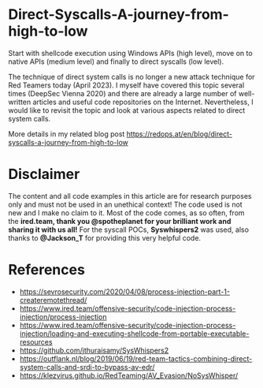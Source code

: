 # Direct-Syscalls-A-journey-from-high-to-low
Start with shellcode execution using Windows APIs (high level), move on to native APIs (medium level) and finally to direct syscalls (low level).

The technique of direct system calls is no longer a new attack technique for Red Teamers today (April 2023). I myself have covered this topic several times (DeepSec Vienna 2020) and there are already a large number of well-written articles and useful code repositories on the Internet. Nevertheless, I would like to revisit the topic and look at various aspects related to direct system calls.

More details in my related blog post https://redops.at/en/blog/direct-syscalls-a-journey-from-high-to-low

# **Disclaimer**
The content and all code examples in this article are for research purposes only and must not be used in an unethical context! The code used is not new and I make no claim to it. Most of the code comes, as so often, from the **ired.team, thank you @spotheplanet for your brilliant work and sharing it with us all!**
For the syscall POCs, **Syswhispers2** was used, also thanks to **@Jackson_T** for providing this very helpful code. 

# **References** 

- https://sevrosecurity.com/2020/04/08/process-injection-part-1-createremotethread/
- https://www.ired.team/offensive-security/code-injection-process-injection/process-injection
- https://www.ired.team/offensive-security/code-injection-process-injection/loading-and-executing-shellcode-from-portable-executable-resources
- https://github.com/jthuraisamy/SysWhispers2
- https://outflank.nl/blog/2019/06/19/red-team-tactics-combining-direct-system-calls-and-srdi-to-bypass-av-edr/
- https://klezvirus.github.io/RedTeaming/AV_Evasion/NoSysWhisper/
